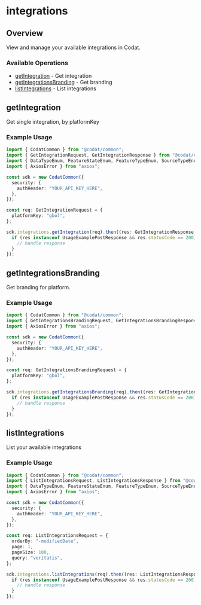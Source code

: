 # integrations

## Overview

View and manage your available integrations in Codat.

### Available Operations

* [getIntegration](#getintegration) - Get integration
* [getIntegrationsBranding](#getintegrationsbranding) - Get branding
* [listIntegrations](#listintegrations) - List integrations

## getIntegration

Get single integration, by platformKey

### Example Usage

```typescript
import { CodatCommon } from "@codat/common";
import { GetIntegrationRequest, GetIntegrationResponse } from "@codat/common/dist/sdk/models/operations";
import { DataTypeEnum, FeatureStateEnum, FeatureTypeEnum, SourceTypeEnum } from "@codat/common/dist/sdk/models/shared";
import { AxiosError } from "axios";

const sdk = new CodatCommon({
  security: {
    authHeader: "YOUR_API_KEY_HERE",
  },
});

const req: GetIntegrationRequest = {
  platformKey: "gbol",
};

sdk.integrations.getIntegration(req).then((res: GetIntegrationResponse | AxiosError) => {
  if (res instanceof UsageExamplePostResponse && res.statusCode == 200) {
    // handle response
  }
});
```

## getIntegrationsBranding

Get branding for platform.

### Example Usage

```typescript
import { CodatCommon } from "@codat/common";
import { GetIntegrationsBrandingRequest, GetIntegrationsBrandingResponse } from "@codat/common/dist/sdk/models/operations";
import { AxiosError } from "axios";

const sdk = new CodatCommon({
  security: {
    authHeader: "YOUR_API_KEY_HERE",
  },
});

const req: GetIntegrationsBrandingRequest = {
  platformKey: "gbol",
};

sdk.integrations.getIntegrationsBranding(req).then((res: GetIntegrationsBrandingResponse | AxiosError) => {
  if (res instanceof UsageExamplePostResponse && res.statusCode == 200) {
    // handle response
  }
});
```

## listIntegrations

List your available integrations

### Example Usage

```typescript
import { CodatCommon } from "@codat/common";
import { ListIntegrationsRequest, ListIntegrationsResponse } from "@codat/common/dist/sdk/models/operations";
import { DataTypeEnum, FeatureStateEnum, FeatureTypeEnum, SourceTypeEnum } from "@codat/common/dist/sdk/models/shared";
import { AxiosError } from "axios";

const sdk = new CodatCommon({
  security: {
    authHeader: "YOUR_API_KEY_HERE",
  },
});

const req: ListIntegrationsRequest = {
  orderBy: "-modifiedDate",
  page: 1,
  pageSize: 100,
  query: "veritatis",
};

sdk.integrations.listIntegrations(req).then((res: ListIntegrationsResponse | AxiosError) => {
  if (res instanceof UsageExamplePostResponse && res.statusCode == 200) {
    // handle response
  }
});
```

